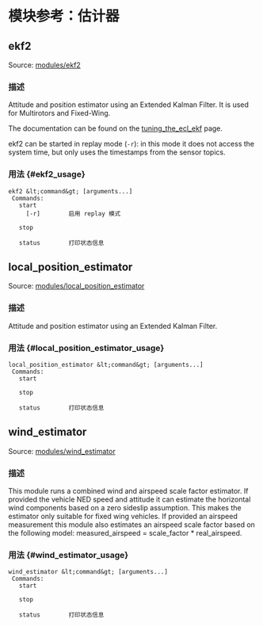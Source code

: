 # 模块参考：估计器

## ekf2

Source: [modules/ekf2](https://github.com/PX4/Firmware/tree/master/src/modules/ekf2)

### 描述

Attitude and position estimator using an Extended Kalman Filter. It is used for Multirotors and Fixed-Wing.

The documentation can be found on the [tuning_the_ecl_ekf](https://dev.px4.io/en/tutorials/tuning_the_ecl_ekf.html) page.

ekf2 can be started in replay mode (`-r`): in this mode it does not access the system time, but only uses the timestamps from the sensor topics.

### 用法 {#ekf2_usage}

    ekf2 &lt;command&gt; [arguments...]
     Commands:
       start
         [-r]        启用 replay 模式
    
       stop
    
       status        打印状态信息
    

## local_position_estimator

Source: [modules/local_position_estimator](https://github.com/PX4/Firmware/tree/master/src/modules/local_position_estimator)

### 描述

Attitude and position estimator using an Extended Kalman Filter.

### 用法 {#local_position_estimator_usage}

    local_position_estimator &lt;command&gt; [arguments...]
     Commands:
       start
    
       stop
    
       status        打印状态信息
    

## wind_estimator

Source: [modules/wind_estimator](https://github.com/PX4/Firmware/tree/master/src/modules/wind_estimator)

### 描述

This module runs a combined wind and airspeed scale factor estimator. If provided the vehicle NED speed and attitude it can estimate the horizontal wind components based on a zero sideslip assumption. This makes the estimator only suitable for fixed wing vehicles. If provided an airspeed measurement this module also estimates an airspeed scale factor based on the following model: measured_airspeed = scale_factor * real_airspeed.

### 用法 {#wind_estimator_usage}

    wind_estimator &lt;command&gt; [arguments...]
     Commands:
       start
    
       stop
    
       status        打印状态信息